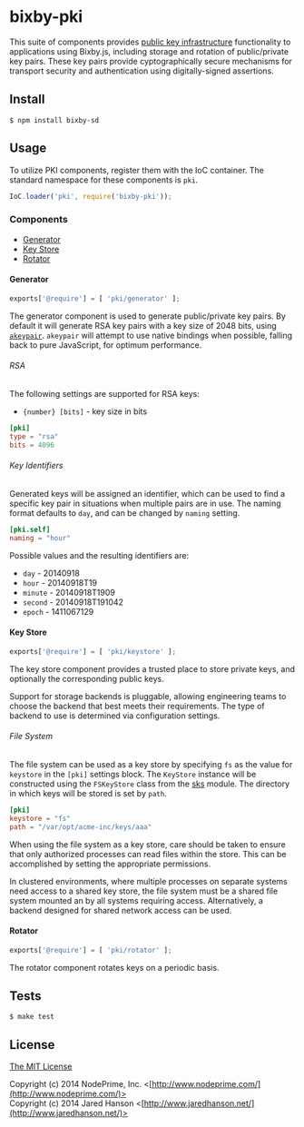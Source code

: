 # bixby-pki

This suite of components provides [public key infrastructure](http://en.wikipedia.org/wiki/Public_key_infrastructure)
functionality to applications using Bixby.js, including storage and rotation
of public/private key pairs.  These key pairs provide cyptographically secure
mechanisms for transport security and authentication using digitally-signed
assertions.

## Install

    $ npm install bixby-sd
    
## Usage

To utilize PKI components, register them with the IoC container.  The standard
namespace for these components is `pki`.

```javascript
IoC.loader('pki', require('bixby-pki'));
```

### Components

  - [Generator](#generator)
  - [Key Store](#keystore)
  - [Rotator](#rotator)

#### Generator

```javascript
exports['@require'] = [ 'pki/generator' ];
```

The generator component is used to generate public/private key pairs.  By
default it will generate RSA key pairs with a key size of 2048 bits, using
[`akeypair`](https://github.com/quartzjer/akeypair).  `akeypair` will attempt
to use native bindings when possible, falling back to pure JavaScript, for
optimum performance.

###### RSA

The following settings are supported for RSA keys:

  - `{number} [bits]` - key size in bits
  
```toml
[pki]
type = "rsa"
bits = 4096
```

###### Key Identifiers

Generated keys will be assigned an identifier, which can be used to find a
specific key pair in situations when multiple pairs are in use.  The naming
format defaults to `day`, and can be changed by `naming` setting.

```toml
[pki.self]
naming = "hour"
```

Possible values and the resulting identifiers are:

  - `day` - 20140918
  - `hour` - 20140918T19
  - `minute` - 20140918T1909
  - `second` - 20140918T191042
  - `epoch` - 1411067129

#### Key Store

```javascript
exports['@require'] = [ 'pki/keystore' ];
```

The key store component provides a trusted place to store private keys, and
optionally the corresponding public keys.

Support for storage backends is pluggable, allowing engineering teams to
choose the backend that best meets their requirements.  The type of backend to
use is determined via configuration settings.

###### File System

The file system can be used as a key store by specifying `fs` as the value
for `keystore` in the `[pki]` settings block.  The `KeyStore` instance will be
constructed using the `FSKeyStore` class from the [sks](https://github.com/jaredhanson/node-sks)
module.  The directory in which keys will be stored is set by `path`.

```toml
[pki]
keystore = "fs"
path = "/var/opt/acme-inc/keys/aaa"
```

When using the file system as a key store, care should be taken to ensure that
only authorized processes can read files within the store.  This can be
accomplished by setting the appropriate permissions.

In clustered environments, where multiple processes on separate systems need
access to a shared key store, the file system must be a shared file system
mounted an by all systems requiring access.  Alternatively, a backend designed
for shared network access can be used.

#### Rotator

```javascript
exports['@require'] = [ 'pki/rotator' ];
```

The rotator component rotates keys on a periodic basis.

## Tests

    $ make test

## License

[The MIT License](http://opensource.org/licenses/MIT)

Copyright (c) 2014 NodePrime, Inc. <[http://www.nodeprime.com/](http://www.nodeprime.com/)>  
Copyright (c) 2014 Jared Hanson <[http://www.jaredhanson.net/](http://www.jaredhanson.net/)>
